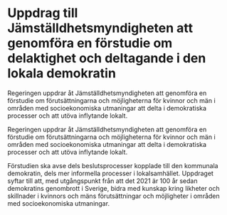 # Uppdrag till Jämställdhetsmyndigheten att genomföra en förstudie om delaktighet och deltagande i den lokala demokratin

Regeringen uppdrar åt Jämställdhetsmyndigheten att genomföra en förstudie om förutsättningarna och möjligheterna för kvinnor och män i områden med socioekonomiska utmaningar att delta i demokratiska processer och att utöva inflytande lokalt.

Regeringen uppdrar åt Jämställdhetsmyndigheten att genomföra en förstudie om förutsättningarna och möjligheterna för kvinnor och män i områden med socioekonomiska utmaningar att delta i demokratiska processer och att utöva inflytande lokalt.

Förstudien ska avse dels beslutsprocesser kopplade till den kommunala demokratin, dels mer informella processer i lokalsamhället. Uppdraget syftar till att, med utgångspunkt från att det 2021 är 100 år sedan demokratins genombrott i Sverige, bidra med kunskap kring likheter och skillnader i kvinnors och mäns förutsättningar och möjligheter i områden med socioekonomiska utmaningar.
